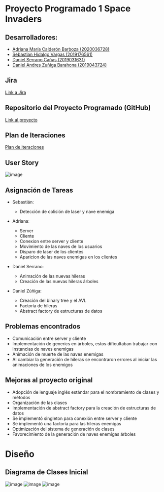 # Proyecto Programado 1 Space Invaders
## Desarrolladores:
- [Adriana María Calderón Barboza (2020036728)](https://github.com/cuadriante) 
- [Sebastian Hidalgo Vargas (2019176561)](https://github.com/Katharsis0)
- [Daniel Serrano Cañas (2019031631)](https://github.com/dansecan25) 
- [Daniel Andres Zuñiga Barahona (2019043724)](https://github.com/danyazunigab)

## Jira
[Link a Jira](https://projprog1spaceinvaders.atlassian.net/jira/software/projects/SPAC/boards/1)

## Repositorio del Proyecto Programado (GitHub)
[Link al proyecto](https://github.com/dansecan25/Proyecto1-SpaceInvaders)

## Plan de Iteraciones
[Plan de iteraciones](https://projprog1spaceinvaders.atlassian.net/jira/software/projects/SPAC/boards/1/roadmap)
## User Story
![image](https://user-images.githubusercontent.com/62965634/120426545-878c5e00-c32d-11eb-81eb-b32dc6572027.png)

## Asignación de Tareas
- Sebastián:
  - Detección de colisión de laser y nave enemiga 
  
  
- Adriana:
  - Server
  - Cliente
  - Conexion entre server y cliente
  - Movimiento de las naves de los usuarios 
  - Disparo de laser de los clientes
  - Aparicion de las naves enemigas en los clientes 

- Daniel Serrano:
  - Animación de las nuevas hileras
  - Creación de las nuevas hileras árboles

- Daniel Zúñiga:
  - Creación del binary tree y el AVL
  - Factoría de hileras
  - Abstract factory de estructuras de datos


## Problemas encontrados
  - Comunicación entre server y cliente 
  - Implementación de generics en árboles, estos dificultaban trabajar con instancias de naves enemigas
  - Animación de muerte de las naves enemigas
  - Al cambiar la generación de hileras se encontraron errores al iniciar las animaciones de los enemigos


## Mejoras al proyecto original
  - Adopción de lenguaje inglés estándar para el nombramiento de clases y métodos
  - Organización de las clases
  - Implementación de abstract factory para la creación de estructuras de datos
  - Se implementó singleton para conexión entre server y cliente
  - Se implementó una factoría para las hileras enemigas
  - Optimización del sistema de generación de clases
  - Favorecimiento de la generación de naves enemigas árboles

# Diseño
## Diagrama de Clases Inicial
![image](https://user-images.githubusercontent.com/62965634/120579848-6ab36180-c3e5-11eb-919e-9dc5962c40c2.png)
![image](https://user-images.githubusercontent.com/62965634/120580236-0e047680-c3e6-11eb-88d3-50ed473e1b83.png)
![image](https://user-images.githubusercontent.com/62965634/120582507-cbdd3400-c3e9-11eb-94e0-732234c9c0e1.png)



